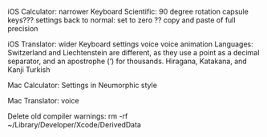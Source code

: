 iOS Calculator:
  narrower Keyboard
  Scientific: 90 degree rotation
  capsule keys???
  settings back to normal: set to zero ??
  copy and paste of full precision
  
iOS Translator:
  wider Keyboard
  settings
  voice
  voice animation
  Languages:
    Switzerland and Liechtenstein are different, as they use a point as a decimal separator, and an apostrophe (‘) for thousands.
    Hiragana, Katakana, and Kanji
    Turkish
  
Mac Calculator: 
  Settings in Neumorphic style

Mac Translator:
  voice

Delete old compiler warnings:
rm -rf ~/Library/Developer/Xcode/DerivedData

